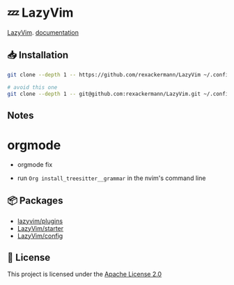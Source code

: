 # 💤 LazyVim

[LazyVim](https://github.com/LazyVim/LazyVim).
[documentation](https://lazyvim.github.io/installation)

## 📥 Installation

```bash
git clone --depth 1 -- https://github.com/rexackermann/LazyVim ~/.config/nvim
```

```bash
# avoid this one
git clone --depth 1 -- git@github.com:rexackermann/LazyVim.git ~/.config/nvim
```

## Notes

# orgmode

- orgmode fix

* run `Org install_treesitter__grammar` in the nvim's command line

## 📦 Packages

- [lazyvim/plugins](https://github.com/lazyvim/plugins)
- [LazyVim/starter](https://github.com/LazyVim/starter)
- [LazyVim/config](https://github.com/LazyVim/config)

## 📝 License

This project is licensed under the [Apache License 2.0](LICENSE)
